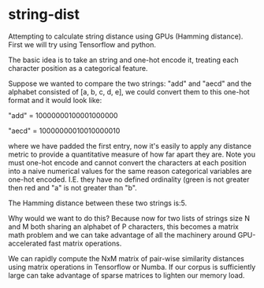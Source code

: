 # string-dist

Attempting to calculate string distance using GPUs (Hamming distance). First we will try using Tensorflow and python.

The basic idea is to take an string and one-hot encode it, treating each character position as a categorical feature. 

Suppose we wanted to compare the two strings: "add" and "aecd" and the alphabet consisted of [a, b, c, d, e], we could convert them to this one-hot format and it would look like:

"add"  = 10000000100001000000

"aecd" = 10000000010010000010

where we have padded the first entry, now it's easily to apply any distance metric to provide a quantitative measure of how far apart they are. Note you must one-hot encode and cannot convert the characters at each position into a naive numerical values for the same reason categorical variables are one-hot encoded. I.E. they have no defined ordinality (green is not greater then red and "a" is not greater than "b".

The Hamming distance between these two strings is:5. 

Why would we want to do this? Because now for two lists of strings size N and M both sharing an alphabet of P characters, this becomes a matrix math problem and we can take advantage of all the machinery around GPU-accelerated fast matrix operations.

We can rapidly compute the NxM matrix of pair-wise similarity distances using matrix operations in Tensorflow or Numba. If our corpus is sufficiently large can take advantage of sparse matrices to lighten our memory load.
